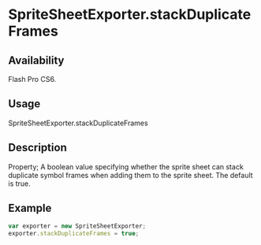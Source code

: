 # SpriteSheetExporter.stackDuplicateFrames

## Availability

Flash Pro CS6.

## Usage

SpriteSheetExporter.stackDuplicateFrames

## Description

Property; A boolean value specifying whether the sprite sheet can stack duplicate symbol frames when adding them to the sprite sheet. The default is true.

## Example

```javascript
var exporter = new SpriteSheetExporter;
exporter.stackDuplicateFrames = true;
```
